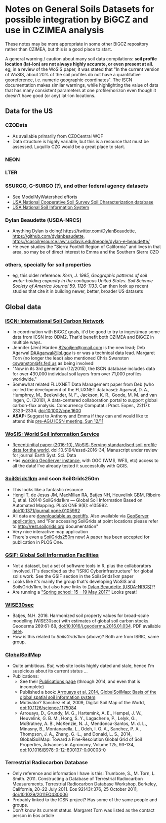# Notes on General Soils Datasets for possible integration by BiGCZ and use in CZIMEA analysis

These notes may be more appropriate in some other BiGCZ repository rather than CZIMEA, but this is a good place to start.

A general warning / caution about many soil data compilations: **soil profile location (lat-lon) are not always highly accurate, or even present at all.** eg, in a review of the WoSIS paper, it was stated that "In the current version of WoSIS, about 20% of the soil profiles do not have a quantitative georeference, i.e. numeric geographic coordinates". The ISCN documentation makes similar warnings, while highlighting the value of data that has many consistent parameters at one profile/horizon even though it doesn't have good (or any) lat-lon locations.

## Data for the US

### CZOData
- As available primarily from CZOCentral WOF
- Data structure is highly variable, but this is a resource that must be assessed. Luquillo CZO would be a great place to start.

### NEON

### LTER

### SSURGO, G-SURGO (?), and other federal agency datasets
- See ModelMyWatershed efforts
- [USA National Cooperative Soil Survey Soil Characterization database](http://ncsslabdatamart.sc.egov.usda.gov/)
- [USA National Soil Information System](http://soils.usda.gov/technical/nasis/)

### Dylan Beaudette (USDA-NRCS)
- Anything Dylan is doing! https://twitter.com/DylanBeaudette, https://github.com/dylanbeaudette, https://casoilresource.lawr.ucdavis.edu/people/dylan-e-beaudette/
- He even studies the "Sierra Foothill Region of California" and lives in that area, so may be of direct interest to Emma and the Southern Sierra CZO

### others, specially for soil properties
- eg, this older reference: *Kern, J. 1995, Geographic patterns of soil water-holding capacity in the contiguous United States. Soil Science Society of America Journal 59, 1126-1133*. Can then look up recent studies that cite it in building newer, better, broader US datasets


## Global data

### [ISCN: International Soil Carbon Network](http://iscn.fluxdata.org)
- In coordination with BiGCZ goals, it'd be good to try to ingest/map some data from ICSN into ODM2. That'd benefit both CZIMEA and BiGCZ in multiple ways.
- Jennifer (Jen) Harden <82soiljen@gmail.com> is the new lead; Deb Agarwal <DAAgarwal@lbl.gov> is or was a technical data lead. Margaret Torn (no longer the lead) also mentioned Chris Swanston <cswanston@fs.fed.us> as being involved
- "Now in its 3rd generation (12/2015), the ISCN database includes data for over 430,000 individual soil layers from over 71,000 profiles worldwide."
- Somewhat related FLUXNET Data Management paper from Deb (who co-led the development of the FLUXNET database): Agarwal, D. A., Humphrey, M., Beekwilder, N. F., Jackson, K. R., Goode, M. M. and van Ingen, C. (2010), A data-centered collaboration portal to support global carbon-flux analysis. Concurrency Computat.: Pract. Exper., 22(17): 2323–2334. [doi:10.1002/cpe.1600](http://dx.doi.org/10.1002/cpe.1600)
- **ASAP:** Suggest to Anthony and Emma if they can and would like to attend this [pre-AGU ICSN meeting, Sun 12/11](http://iscn.fluxdata.org/2016/10/20/agenda-posted-pre-agu-iscn-hands-meeting/)

### [WoSIS: World Soil Information Service](http://www.isric.org/data/wosis)
- [Recent/initial paper (2016-10), WoSIS: Serving standardised soil profile data for the world](http://www.earth-syst-sci-data-discuss.net/essd-2016-34/), doi:10.5194/essd-2016-34, Manuscript under review for journal Earth Syst. Sci. Data
- Has [working GeoServer instance](http://wfs.isric.org/geoserver/), with OGC (WMS, WFS, etc) access to all the data! I've already tested it successfully with QGIS.

### [SoilGrids1km](https://www.soilgrids.org) and soon SoilGrids250m
- This looks like a fantastic resource
- Hengl T, de Jesus JM, MacMillan RA, Batjes NH, Heuvelink GBM, Ribeiro E, et al. (2014) SoilGrids1km — Global Soil Information Based on Automated Mapping. PLoS ONE 9(8): e105992. [doi:10.1371/journal.pone.0105992](http://dx.doi.org/10.1371/journal.pone.0105992)
- All data are [downloadable as geotiffs](ftp://soilgrids:soilgrids@ftp.soilgrids.org/data/recent/). Also available via [GeoServer application](http://webservices.isric.org/geoserver), and "For accessing SoilGrids at point locations please refer to http://rest.soilgrids.org documentation"
- Very nice interactive map application
- There's even a [SoilGrids250m](https://github.com/ISRICWorldSoil/SoilGrids250m) now! A paper has been accepted for publication in PLOS One.

### [GSIF: Global Soil Information Facilities](http://gsif.isric.org)
- Not a dataset, but a set of software tools in R, plus the collaborators involved. IT's described as the "ISRIC Cyberinfrastructure" for global soils work. See the GSIF section in the SoilsGrids1km paper
- Looks like it's mainly the group that's developing WoSIS and SoilsGrids1km, but also have links to [Dylan Beaudette (USDA-NRCS)](https://twitter.com/DylanBeaudette)?!
- Are running a ["Spring school: 15 – 19 May 2017."](http://www.isric.org/training/hands-global-soil-information-facilities-2017) Looks great!

### [WISE30sec](http://www.isric.org/data/isric-wise-derived-soil-property-estimates-30-30-arcsec-global-grid-wise30sec)
- Batjes, N.H. 2016. Harmonized soil property values for broad-scale modelling (WISE30sec) with estimates of global soil carbon stocks. Geoderma 269:61-68, [doi:10.1016/j.geoderma.2016.01.034](http://dx.doi.org/10.1016/j.geoderma.2016.01.034). PDF available [here](https://www.researchgate.net/publication/292605384_Harmonized_soil_property_values_for_broad-scale_modelling_WISE30sec_with_estimates_of_global_soil_carbon_stocks).
- How is this related to *SoilsGrids1km* (above)? Both are from ISRIC, same group.

### [GlobalSoilMap](http://www.globalsoilmap.net/)
- Quite ambitious. *But,* web site looks highly dated and stale, hence I'm suspicious about its current status ...
- Publications:
  - See their [Publications page](http://www.globalsoilmap.net/biblio) (through 2014, and even that is incomplete)
  - Published a book: [Arrouays et al, 2014, GlobalSoilMap: Basis of the global spatial soil information system](http://www.globalsoilmap.net/content/globalsoilmap-basis-global-spatial-soil-information-system)
  - Motivator? Sanchez et al, 2009, Digital Soil Map of the World, [doi:10.1126/science.1175084](http://dx.doi.org/10.1126/science.1175084)
  - Arrouays, D., Grundy, M. G., Hartemink, A. E., Hempel, J. W., Heuvelink, G. B. M., Hong, S. Y., Lagacherie, P., Lelyk, G.,
McBratney, A. B., McKenzie, N. J., Mendonca-Santos, M. d. L., Minasny, B., Montanarella, L., Odeh, I. O. A.,
Sanchez, P. A., Thompson, J. A., Zhang, G.-L., and Donald, L. S., 2014, GlobalSoilMap: Toward a Fine-Resolution Global
Grid of Soil Properties, Advances in Agronomy, Volume 125, 93-134, [doi:10.1016/B978-0-12-800137-0.00003-0](http://dx.doi.org/10.1016/B978-0-12-800137-0.00003-0)

### Terrestrial Radiocarbon Database
- Only reference and information I have is this: Trumbore, S., M. Torn, L. Smith. 2011. Constructing a Database of Terrestrial Radiocarbon Measurements. Terrestrial Radiocarbon Database Workshop, Berkeley, California, 20–22 July 2011. Eos 92(43):376, 25 October 2011, [doi:10.1029/2011EO430006](http://dx.doi.org/10.1029/2011EO430006)
- Probably linked to the ICSN project? Has some of the same people and groups.
- Don't know its current status. Margaret Torn was listed as the contact person in Eos article
